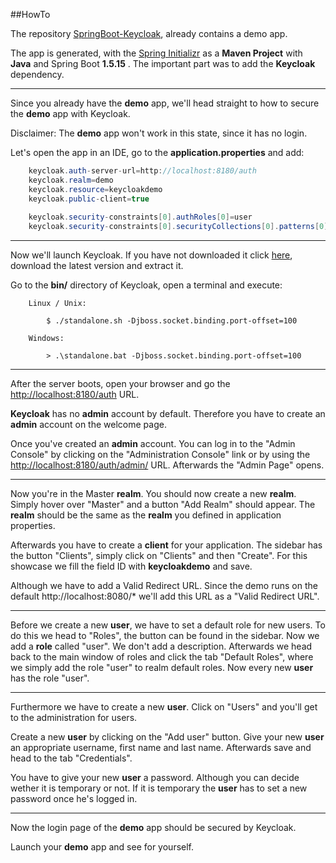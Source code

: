 ##HowTo

The repository [SpringBoot-Keycloak](https://github.com/AlexanderBrockmann/SpringBoot-Keycloak), already contains a demo app.

The app is generated, with the [Spring Initializr](https://start.spring.io) as a __Maven Project__ with __Java__ and Spring Boot __1.5.15__ . The important part was to add the __Keycloak__ dependency.

---

Since you already have the __demo__ app, we'll head straight to how to secure the __demo__ app with Keycloak.

Disclaimer: The __demo__ app won't work in this state, since it has no login.

Let's open the app in an IDE, go to the __application.properties__ and add:
```java
	keycloak.auth-server-url=http://localhost:8180/auth
	keycloak.realm=demo
	keycloak.resource=keycloakdemo
	keycloak.public-client=true
	
	keycloak.security-constraints[0].authRoles[0]=user
	keycloak.security-constraints[0].securityCollections[0].patterns[0]=/login/*
```

---

Now we'll launch Keycloak. If you have not downloaded it click [here](https://www.keycloak.org/downloads.html), download the latest version and extract it.

Go to the __bin/__ directory of Keycloak, open a terminal and execute:

		Linux / Unix:

			$ ./standalone.sh -Djboss.socket.binding.port-offset=100

		Windows:

			> .\standalone.bat -Djboss.socket.binding.port-offset=100
			
---

After the server boots, open your browser and go the
[http://localhost:8180/auth](http://localhost:8180/auth) URL.


__Keycloak__ has no __admin__ account by default. Therefore you have
to create an __admin__ account on the welcome page.


Once you've created an __admin__ account. You can log in to the "Admin Console" by clicking on the "Administration Console" link or by using the [http://localhost:8180/auth/admin/](http://localhost:8180/auth/admin/) URL.
Afterwards the "Admin Page" opens.

---

Now you're in the Master __realm__. You should now create a new __realm__. Simply hover over "Master" and a button "Add Realm" should appear.
The __realm__ should be the same as the __realm__ you defined in application properties.

Afterwards you have to create a __client__ for your application. The sidebar has the button "Clients", simply click on "Clients" and then "Create". For this showcase we fill the field ID with __keycloakdemo__ and save.

Although we have to add a Valid Redirect URL. Since the demo runs on the default http://localhost:8080/* we'll add this URL as a "Valid Redirect URL".

---

Before we create a new __user__, we have to set a default role for new users. To do this we head to "Roles", the button can be found in the sidebar. Now we add a __role__ called "user". We don't add a description. Afterwards we head back to the main window of roles and click the tab "Default Roles", where we simply add the role "user" to realm default roles. Now every new __user__ has the role "user".

---

Furthermore we have to create a new __user__. Click on "Users" and you'll get to the administration for users.

Create a new __user__ by clicking on the "Add user" button. Give your new __user__ an appropriate username, first name and last name. Afterwards save and head to the tab "Credentials".

You have to give your new __user__ a password. Although you can decide wether it is temporary or not. If it is temporary the __user__ has to set a new password once he's logged in.

---

Now the login page of the __demo__ app should be secured by Keycloak.

Launch your __demo__ app and see for yourself.